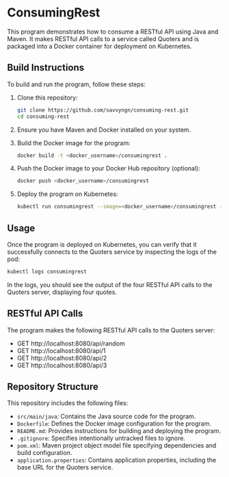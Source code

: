 # ConsumingRest

This program demonstrates how to consume a RESTful API using Java and Maven. It makes RESTful API calls to a service called Quoters and is packaged into a Docker container for deployment on Kubernetes.

## Build Instructions

To build and run the program, follow these steps:

1. Clone this repository:

   ```bash
   git clone https://github.com/savvyngn/consuming-rest.git
   cd consuming-rest
   ```

2. Ensure you have Maven and Docker installed on your system.

3. Build the Docker image for the program:

   ```bash
   docker build -t <docker_username>/consumingrest .
   ```

4. Push the Docker image to your Docker Hub repository (optional):

   ```bash
   docker push <docker_username>/consumingrest
   ```

5. Deploy the program on Kubernetes:

   ```bash
   kubectl run consumingrest --image=<docker_username>/consumingrest --env="quoters_base_url=http://quoters:8080"
   ```

## Usage

Once the program is deployed on Kubernetes, you can verify that it successfully connects to the Quoters service by inspecting the logs of the pod:

```bash
kubectl logs consumingrest
```

In the logs, you should see the output of the four RESTful API calls to the Quoters server, displaying four quotes.

## RESTful API Calls

The program makes the following RESTful API calls to the Quoters server:

- GET http://localhost:8080/api/random
- GET http://localhost:8080/api/1
- GET http://localhost:8080/api/2
- GET http://localhost:8080/api/3

## Repository Structure

This repository includes the following files:

- `src/main/java`: Contains the Java source code for the program.
- `Dockerfile`: Defines the Docker image configuration for the program.
- `README.md`: Provides instructions for building and deploying the program.
- `.gitignore`: Specifies intentionally untracked files to ignore.
- `pom.xml`: Maven project object model file specifying dependencies and build configuration.
- `application.properties`: Contains application properties, including the base URL for the Quoters service.
